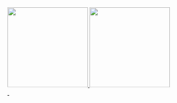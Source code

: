 <div>
<a href="https://github.com/RobertOcsV/RobertOcsV">
<img height="180em" src="https://github-readme-stats.vercel.app/api?username=RobertOcsV&show_icons=true&theme=dark"/>
<img height="180em"src="https://github-readme-stats.vercel.app/api/top-langs/?username=RobertOcsV&layout=compact&theme=dark)](https://github.com/anuraghazra/github-readme-stats">
</div>

<div>
<img rel="stylesheet" href="https://cdn.jsdelivr.net/gh/devicons/devicon@v2.14.0/devicon.min.css">
<img rel="stylesheet" href="https://cdn.jsdelivr.net/gh/devicons/devicon@v2.14.0/devicon.min.css">
<div>
